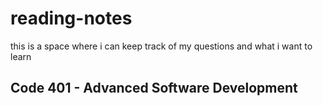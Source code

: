 # reading-notes
this is a space where i can keep track of my questions and what i want to learn
## Code 401 - Advanced Software Development
